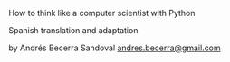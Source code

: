 How to think like a computer scientist with Python

Spanish translation and adaptation

by Andrés Becerra Sandoval  <andres.becerra@gmail.com>


